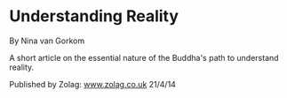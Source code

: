 # Understanding Reality

By Nina van Gorkom

A short article on the essential nature of the Buddha's path to understand 
reality.

Published by Zolag: www.zolag.co.uk 21/4/14
